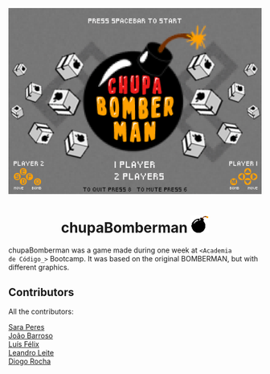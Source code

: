 <p>
    <img src="https://github.com/dogaz05/chupa-bomberman/blob/master/resources/MENUscreen.gif" alt="menu-screen">
</p>

<p align="center">
  <h1 align="center">chupaBomberman <img src="https://github.com/dogaz05/chupa-bomberman/blob/master/resources/bomb.gif" alt="bomb"></h1>
</p>

chupaBomberman was a game made during one week at <code><Academia de Código_></code> Bootcamp. It was based on the original BOMBERMAN, but with different graphics.

## Contributors
All the contributors:

[Sara Peres](https://gitlab.com/users/SaraPeres/starred)
<br>
[João Barroso](https://github.com/JoaoBarroso92)
<br>
[Luís Félix](https://github.com/luisfelix84)
<br>
[Leandro Leite](https://github.com/leeandroleeite)
<br>
[Diogo Rocha](https://github.com/dogaz05)
